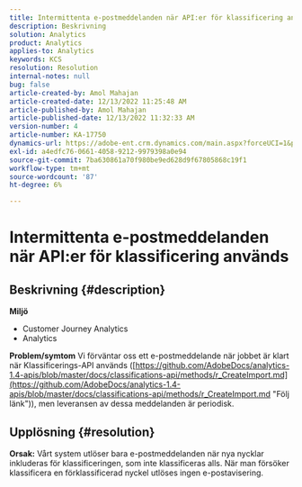 ```yaml
---
title: Intermittenta e-postmeddelanden när API:er för klassificering används
description: Beskrivning
solution: Analytics
product: Analytics
applies-to: Analytics
keywords: KCS
resolution: Resolution
internal-notes: null
bug: false
article-created-by: Amol Mahajan
article-created-date: 12/13/2022 11:25:48 AM
article-published-by: Amol Mahajan
article-published-date: 12/13/2022 11:32:33 AM
version-number: 4
article-number: KA-17750
dynamics-url: https://adobe-ent.crm.dynamics.com/main.aspx?forceUCI=1&pagetype=entityrecord&etn=knowledgearticle&id=6d00fbe0-d87a-ed11-81ac-6045bd006239
exl-id: a4edfc76-0661-4058-9212-9979398a0e94
source-git-commit: 7ba630861a70f980be9ed628d9f67805868c19f1
workflow-type: tm+mt
source-wordcount: '87'
ht-degree: 6%

---
```


# Intermittenta e-postmeddelanden när API:er för klassificering används

## Beskrivning {#description}

<b>Miljö</b>
- Customer Journey Analytics
- Analytics 



<b>Problem/symtom</b>
Vi förväntar oss ett e-postmeddelande när jobbet är klart när Klassificerings-API används ([https://github.com/AdobeDocs/analytics-1.4-apis/blob/master/docs/classifications-api/methods/r_CreateImport.md](https://github.com/AdobeDocs/analytics-1.4-apis/blob/master/docs/classifications-api/methods/r_CreateImport.md "Följ länk")), men leveransen av dessa meddelanden är periodisk.


## Upplösning {#resolution}

<b>Orsak:</b>
Vårt system utlöser bara e-postmeddelanden när nya nycklar inkluderas för klassificeringen, som inte klassificeras alls. När man försöker klassificera en förklassificerad nyckel utlöses ingen e-postavisering.

